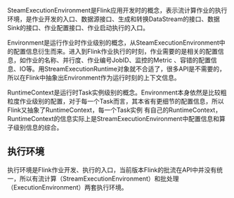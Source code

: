 SteamExecutionEnvironment是Flink应用开发时的概念，表示流计算作业的执行环境，是作业开发的入口、数据源接口、生成和转换DataStream的接口、数据Sink的接口、作业配置接口、作业启动执行的入口。

Environment是运行作业时作业级别的概念，从SteamExecutionEnvironment中的配置信息衍生而来。进入到Flink作业执行的时刻，作业需要的是相关的配置信息，如作业的名称、并行度、作业编号JobID、监控的Metric
、容错的配置信息、IO等。用StreamExecutionRuntime对象就不合适了，很多API是不需要的，所以在Flink中抽象出Environment作为运行时刻的上下文信息。

RuntimeContext是运行时Task实例级别的概念。Environment本身依然是比较粗粒度作业级别的配置，对于每一个Task而言，其本省有更细节的配置信息，所以Flink又抽象了RuntimeContext，每一个Task实例
有自己的RuntimeContext，RuntimeContext的信息实际上是StreamExecutionEnvironment中配置信息和算子级别信息的综合。

## 执行环境
执行环境是Flink作业开发、执行的入口，当前版本Flink的批流在API中并没有统一，所以有流计算（StreamExecutionEnvironment）和批处理（ExecutionEnvironment）两套执行环境。

